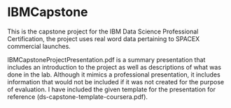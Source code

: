 # IBMCapstone
This is the capstone project for the IBM Data Science Professional Certification, the project uses 
real word data pertaining to SPACEX commercial launches.

IBMCapstoneProjectPresentation.pdf is a summary presentation that includes an introduction to 
the project as well as descriptions of what was done in the lab. Although it mimics a professional
presentation, it includes information that would not be included if it was not created for the 
purpose of evaluation. I have included the given template for the presentation for reference
(ds-capstone-template-coursera.pdf). 
